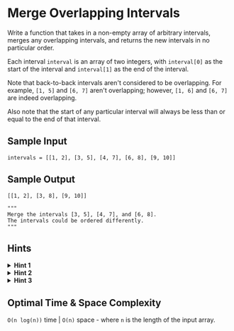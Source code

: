 # Merge Overlapping Intervals

Write a function that takes in a non-empty array of arbitrary intervals, merges any overlapping intervals, and returns the new intervals in no particular order.

Each interval `interval` is an array of two integers, with `interval[0]` as the start of the interval and `interval[1]` as the end of the interval.

Note that back-to-back intervals aren't considered to be overlapping. For example, `[1, 5]` and `[6, 7]` aren't overlapping; however, `[1, 6]` and `[6, 7]` are indeed overlapping.

Also note that the start of any particular interval will always be less than or equal to the end of that interval.

## Sample Input

```plaintext
intervals = [[1, 2], [3, 5], [4, 7], [6, 8], [9, 10]]
```

## Sample Output

```plaintext
[[1, 2], [3, 8], [9, 10]]

"""
Merge the intervals [3, 5], [4, 7], and [6, 8].
The intervals could be ordered differently.
"""
```

## Hints

<details>
<summary><b>Hint 1</b></summary>

The problem asks you to merge overlapping intervals. How can you determine if two intervals are overlapping?

</details>

<details>
<summary><b>Hint 2</b></summary>

Sort the intervals with respect to their starting values. This will allow you to merge all overlapping intervals in a single traversal through the sorted intervals.

</details>

<details>
<summary><b>Hint 3</b></summary>

After sorting the intervals with respect to their starting values, traverse them, and at each iteration, compare the start of the next interval to the end of the current interval to look for an overlap. If you find an overlap, mutate the current interval so as to merge the next interval into it.

</details>

## Optimal Time & Space Complexity

`O(n log(n))` time | `O(n)` space - where `n` is the length of the input array.
